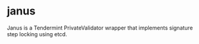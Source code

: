 janus
=====

Janus is a Tendermint PrivateValidator wrapper that implements signature step locking using etcd.

